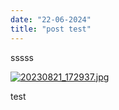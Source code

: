 ```yaml
---
date: "22-06-2024"
title: "post test"
---
```

sssss


<a href="/20230821_172937.jpg" target="_blank"><img src="/images/20230821_172937.jpg" alt="20230821_172937.jpg" /></a>

test